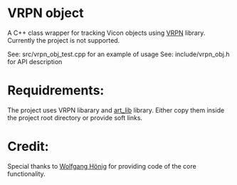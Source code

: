 # VRPN object
A C++ class wrapper for tracking Vicon objects using [VRPN](https://github.com/vrpn/vrpn/wiki) library.
Currently the project is not supported.

See: src/vrpn_obj_test.cpp for an example of usage
See: include/vrpn_obj.h for API description

# Requidrements:
The project uses VRPN libarary and [art_lib](https://github.com/amolchanov86/art_lib) library.
Either copy them inside the project root directory or provide soft links.

# Credit:
Special thanks to [Wolfgang Hönig](http://act.usc.edu/group.html) for providing code of the core functionality.
